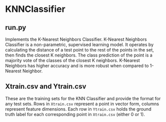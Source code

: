 # KNNClassifier

## run.py
Implements the K-Nearest Neighbors Classifier. K-Nearest Neighbors Classifier is a non-parametric, supervised learning model. It operates by calculating the distance of a test point to the rest of the points in the set, then finds the closest K neighbors. The class prediction of the point is a majority vote of the classes of the closest K neighbors. K-Nearest Neighbors has higher accuracy and is more robust when compared to 1-Nearest Neighbor.

## Xtrain.csv and Ytrain.csv
These are the training sets for the KNN Classifier and provide the format for any test sets. Rows in `Xtrain.csv` represent a point in vector form, columns represent feature dimensions. Each row in `Ytrain.csv` holds the ground truth label for each corresponding point in `Xtrain.csv` (either 0 or 1).
